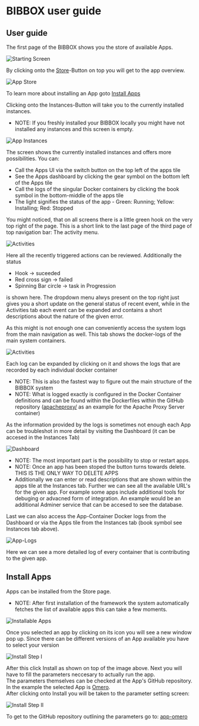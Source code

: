 #  BIBBOX user guide

## User guide

The first page of the BIBBOX shows you the store of available Apps.

![Starting Screen](images/v4/v4_interface_startscreen.png)

By clicking onto the [Store](https://demo.bibbox.org/applications)-Button on top you will get to the app overview. 

![App Store](images/v4/v4_interface_appstore.png)

To learn more about installing an App goto [Install Apps](installation_v4_apps)

Clicking onto the Instances-Button will take you to the currently installed instances.

* NOTE: If you freshly installed your  BIBBOX locally you might have not installed any instances and this screen is empty.

![App Instances](images/v4/v4_interface_appinstances.png)

The screen shows the currently installed instances and offers more possibilities. You can:

* Call the Apps UI via the switch button on the top left of the apps tile
* See the Apps dashboard by clicking the gear symbol on the bottom left of the Apps tile
* Call the logs of the singular Docker containers by clicking the book symbol in the bottom-middle of the apps tile
* The light signifies the status of the app - Green: Running; Yellow: Installing; Red: Stopped

You might noticed, that on all screens there is a little green hook on the very top right of the page. This is a short link to the last page of the third page of top navigation bar: The activity menu. 

![Activities](images/v4/v4_interface_activities.png)

Here all the recently triggered actions can be reviewed. Additionally the status

* Hook &rarr; suceeded
* Red cross sign &rarr; failed
* Spinning Bar circle &rarr; task in Progression

is shown here. The dropdown menu alwys present on the top right just gives you a short update on the general status of recent event, while in the Activities tab each event can be expanded and contains a short descriptions about the nature of the given error.

As this might is not enough one can conveniently access the system logs from the main navigation as well. This tab shows the docker-logs of the main system containers.

![Activities](images/v4/v4_interface_sys_logs.png)

Each log can be expanded by clicking on it and shows the logs that are recorded by each individual docker container

* NOTE: This is also the fastest way to figure out the main structure of the  BIBBOX system
* NOTE: What is logged exactly is configured in the Docker Container definitions and can be found within the Dockerfiles within the GitHub repository ([apacheproxy/](https://github.com/bibbox/sys-bibbox/tree/master/apacheproxy) as an example for the Apache Proxy Server container)

As the information provided by the logs is sometimes not enough each App can be troubleshot in more detail by visiting the Dashboard (it can be accesed in the Instances Tab)

![Dashboard](images/v4/v4_interface_app_dashboard.png)

* NOTE: The most important part is the possibility to stop or restart apps.
* NOTE: Once an app has been stoped the button turns towards delete. THIS IS THE ONLY WAY TO DELETE APPS
* Additionally we can enter or read descriptions that are shown within the apps tile at the Instances tab. Further we can see all the available URL's for the given app. For example some apps include additional tools for debuging or advacned form of integration. An example would be an additional Adminer service that can be accesed to see the database.

Last we can also access the App-Container Docker logs from the Dashboard or via the Apps tile from the Instances tab (book symbol see Instances tab above). 

![App-Logs](images/v4/v4_interface_app_logs.png)

Here we can see a more detailed log of every container that is contributing to the given app. 

## Install Apps

Apps can be installed from the Store page.

* NOTE: After first installation of the framework the system automatically fetches the list of available apps this can take a few moments.

![Installable Apps](images/v4/v4_install_testapps.png)

Once you selected an app by clicking on its icon you will see a new window pop up. Since there can be different versions of an App available you have to select your version

![Install Step I](images/v4/v4_install_screen_1.png)

After this click Install as shown on top of the image above. Next you will have to fill the parameters neccesary to actually run the app.<br>
The parameters themselves can be checked at the App's GitHub repository. In the example the selected App is [Omero](https://www.openmicroscopy.org/omero/).<br>
After clicking onto Install you will be taken to the parameter setting screen:

![Install Step II](images/v4/v4_install_screen_2.png)

To get to the GitHub repository outlining the parameters go to: [app-omero](https://github.com/bibbox/app-omero/tree/v5-6-x)



